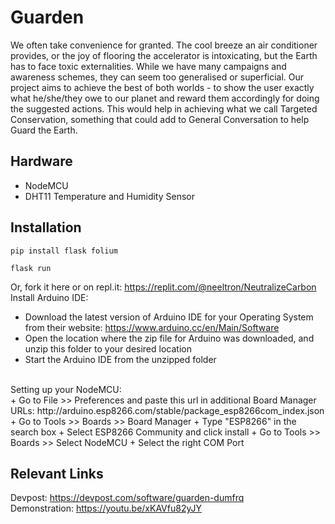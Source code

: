 # Guarden
We often take convenience for granted. The cool breeze an air conditioner provides, or the joy of flooring the accelerator is intoxicating, but the Earth has to face toxic externalities. While we have many campaigns and awareness schemes, they can seem too generalised or superficial. Our project aims to achieve the best of both worlds - to show the user exactly what he/she/they owe to our planet and reward them accordingly for doing the suggested actions. This would help in achieving what we call Targeted Conservation, something that could add to General Conversation to help Guard the Earth.

## Hardware
+ NodeMCU
+ DHT11 Temperature and Humidity Sensor

## Installation

```
pip install flask folium
```
```
flask run
```
Or, fork it here or on repl.it: https://replit.com/@neeltron/NeutralizeCarbon
<br>
Install Arduino IDE:
+ Download the latest version of Arduino IDE for your Operating System from their website: https://www.arduino.cc/en/Main/Software
+ Open the location where the zip file for Arduino was downloaded, and unzip this folder to your desired location
+ Start the Arduino IDE from the unzipped folder
<br>
Setting up your NodeMCU: <br>
+ Go to File >> Preferences and paste this url in additional Board Manager URLs: http://arduino.esp8266.com/stable/package_esp8266com_index.json
+ Go to Tools >> Boards >> Board Manager
+ Type "ESP8266" in the search box
+ Select ESP8266 Community and click install
+ Go to Tools >> Boards >> Select NodeMCU
+ Select the right COM Port


## Relevant Links

Devpost: https://devpost.com/software/guarden-dumfrq <br>
Demonstration: https://youtu.be/xKAVfu82yJY
